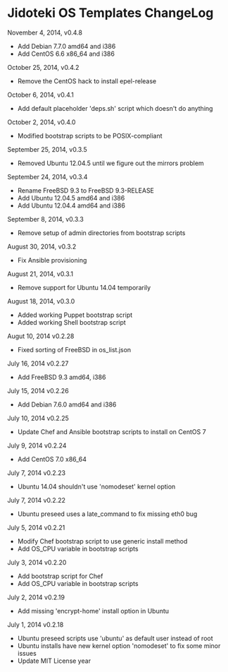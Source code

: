 # Jidoteki OS Templates ChangeLog

November 4, 2014, v0.4.8

  * Add Debian 7.7.0 amd64 and i386
  * Add CentOS 6.6 x86_64 and i386

October 25, 2014, v0.4.2

  * Remove the CentOS hack to install epel-release

October 6, 2014, v0.4.1

  * Add default placeholder 'deps.sh' script which doesn't do anything

October 2, 2014, v0.4.0

  * Modified bootstrap scripts to be POSIX-compliant

September 25, 2014, v0.3.5

  * Removed Ubuntu 12.04.5 until we figure out the mirrors problem

September 24, 2014, v0.3.4

  * Rename FreeBSD 9.3 to FreeBSD 9.3-RELEASE
  * Add Ubuntu 12.04.5 amd64 and i386
  * Add Ubuntu 12.04.4 amd64 and i386

September 8, 2014, v0.3.3

  * Remove setup of admin directories from bootstrap scripts

August 30, 2014, v0.3.2

  * Fix Ansible provisioning

August 21, 2014, v0.3.1

  * Remove support for Ubuntu 14.04 temporarily

August 18, 2014, v0.3.0

  * Added working Puppet bootstrap script
  * Added working Shell bootstrap script

Augut 10, 2014 v0.2.28

  * Fixed sorting of FreeBSD in os_list.json

July 16, 2014 v0.2.27

  * Add FreeBSD 9.3 amd64, i386

July 15, 2014 v0.2.26

  * Add Debian 7.6.0 amd64 and i386

July 10, 2014 v0.2.25

  * Update Chef and Ansible bootstrap scripts to install on CentOS 7

July 9, 2014 v0.2.24

  * Add CentOS 7.0 x86_64

July 7, 2014 v0.2.23

  * Ubuntu 14.04 shouldn't use 'nomodeset' kernel option

July 7, 2014 v0.2.22

  * Ubuntu preseed uses a late_command to fix missing eth0 bug

July 5, 2014 v0.2.21

  * Modify Chef bootstrap script to use generic install method
  * Add OS_CPU variable in bootstrap scripts

July 3, 2014 v0.2.20

  * Add bootstrap script for Chef
  * Add OS_CPU variable in bootstrap scripts


July 2, 2014 v0.2.19

  * Add missing 'encrypt-home' install option in Ubuntu

July 1, 2014 v0.2.18

  * Ubuntu preseed scripts use 'ubuntu' as default user instead of root
  * Ubuntu installs have new kernel option 'nomodeset' to fix some minor issues
  * Update MIT License year
